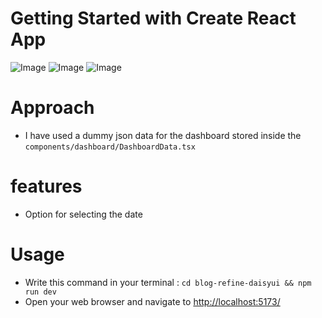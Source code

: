 
# Getting Started with Create React App


![Image](./src//image/Screenshot%202024-02-27%20at%209.46.19 PM.png)
![Image](./src//image/Screenshot%202024-02-27%20at%209.46.26 PM.png)
![Image](./src//image/Screenshot%202024-02-27%20at%209.46.54 PM.png)


# Approach
- I have used a dummy json data for the dashboard stored inside the `components/dashboard/DashboardData.tsx`

# features 
- Option for selecting the date


# Usage
- Write this command in your terminal : `cd blog-refine-daisyui && npm run dev`
- Open your web browser and navigate to [http://localhost:5173/]( http://localhost:5173/)


